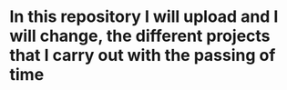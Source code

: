 # In this repository I will upload and I will change, the different projects that I carry out with the passing of time
